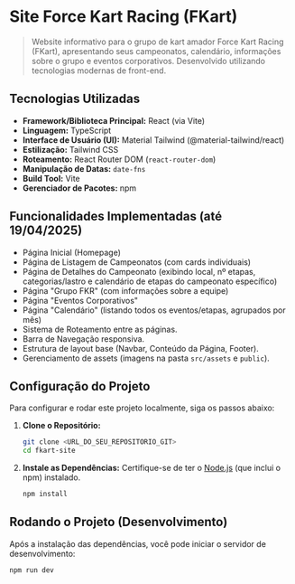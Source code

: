 # Site Force Kart Racing (FKart)

> Website informativo para o grupo de kart amador Force Kart Racing (FKart), apresentando seus campeonatos, calendário, informações sobre o grupo e eventos corporativos. Desenvolvido utilizando tecnologias modernas de front-end.

## Tecnologias Utilizadas

* **Framework/Biblioteca Principal:** React (via Vite)
* **Linguagem:** TypeScript
* **Interface de Usuário (UI):** Material Tailwind (@material-tailwind/react)
* **Estilização:** Tailwind CSS
* **Roteamento:** React Router DOM (`react-router-dom`)
* **Manipulação de Datas:** `date-fns`
* **Build Tool:** Vite
* **Gerenciador de Pacotes:** npm

## Funcionalidades Implementadas (até 19/04/2025)

* Página Inicial (Homepage)
* Página de Listagem de Campeonatos (com cards individuais)
* Página de Detalhes do Campeonato (exibindo local, nº etapas, categorias/lastro e calendário de etapas do campeonato específico)
* Página "Grupo FKR" (com informações sobre a equipe)
* Página "Eventos Corporativos"
* Página "Calendário" (listando todos os eventos/etapas, agrupados por mês)
* Sistema de Roteamento entre as páginas.
* Barra de Navegação responsiva.
* Estrutura de layout base (Navbar, Conteúdo da Página, Footer).
* Gerenciamento de assets (imagens na pasta `src/assets` e `public`).

## Configuração do Projeto

Para configurar e rodar este projeto localmente, siga os passos abaixo:

1.  **Clone o Repositório:**
    ```bash
    git clone <URL_DO_SEU_REPOSITORIO_GIT>
    cd fkart-site
    ```

2.  **Instale as Dependências:**
    Certifique-se de ter o [Node.js](https://nodejs.org/) (que inclui o npm) instalado.
    ```bash
    npm install
    ```

## Rodando o Projeto (Desenvolvimento)

Após a instalação das dependências, você pode iniciar o servidor de desenvolvimento:

```bash
npm run dev